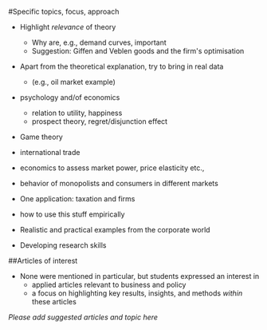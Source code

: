 #Specific topics, focus, approach

- Highlight *relevance* of theory
    - Why are, e.g., demand curves, important
    - Suggestion: Giffen and Veblen goods and the firm's optimisation
- Apart from the theoretical explanation, try to bring in real data
    - (e.g., oil market example)

- psychology and/of economics
    - relation to utility, happiness
    - prospect theory, regret/disjunction effect

- Game theory
- international trade

- economics to assess market power, price elasticity etc.,
- behavior of monopolists and consumers in different markets

- One application: taxation and firms
- how to use this stuff empirically

- Realistic and practical examples from the corporate world

- Developing research skills

##Articles of interest
- None were mentioned in particular, but students expressed an interest in
    - applied articles relevant to business and policy
    - a focus on highlighting key results, insights, and methods *within* these articles

*Please add suggested articles and topic here*

